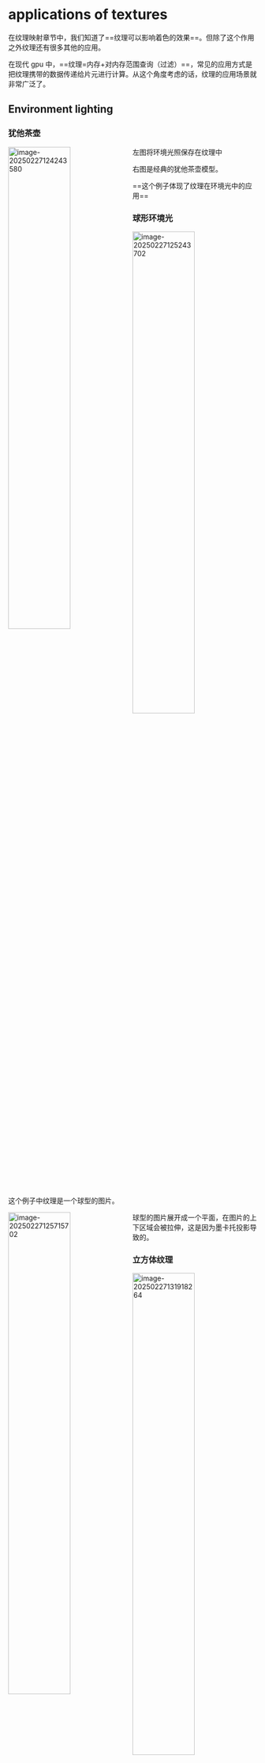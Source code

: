 # applications of textures

在纹理映射章节中，我们知道了==纹理可以影响着色的效果==。但除了这个作用之外纹理还有很多其他的应用。

在现代 gpu 中，==纹理=内存+对内存范围查询（过滤）==，常见的应用方式是把纹理携带的数据传递给片元进行计算。从这个角度考虑的话，纹理的应用场景就非常广泛了。

## Environment lighting

### 犹他茶壶

<img src="https://raw.githubusercontent.com/yqm1995/pic_bed/master/images/image-20250227124243580.png" alt="image-20250227124243580" style="width:50%;float:left" />

左图将环境光照保存在纹理中

右图是经典的犹他茶壶模型。

==这个例子体现了纹理在环境光中的应用==

### 球形环境光

<img src="https://raw.githubusercontent.com/yqm1995/pic_bed/master/images/image-20250227125243702.png" alt="image-20250227125243702" style="width:50%;float:left" />

这个例子中纹理是一个球型的图片。

<img src="https://raw.githubusercontent.com/yqm1995/pic_bed/master/images/image-20250227125715702.png" alt="image-20250227125715702" style="width:50%;float:left" />

球型的图片展开成一个平面，在图片的上下区域会被拉伸，这是因为墨卡托投影导致的。

### 立方体纹理

<img src="https://raw.githubusercontent.com/yqm1995/pic_bed/master/images/image-20250227131918264.png" alt="image-20250227131918264" style="width:50%;float:left" />

如图所示，每个矢量都沿着方向映射到立方体的一个点上。立方体纹理包含六个方形纹理。

uv 坐标和三维坐标系之间有一些规律
$$
\begin{array}{lcl}
定义当x>|y|并且 x>|z|时，当前面是右平面，右平面有以下特点，从上图就可以很轻松地看出来\\
\because (u,v)=(1,1)\\
\therefore x=y=z\\
\because (u,v)=(0,0)\\
\therefore x=-y=-z\\
\end{array}
$$

<img src="https://raw.githubusercontent.com/yqm1995/pic_bed/master/images/image-20250302161131556.png" alt="image-20250302161131556" style="width:50%;float:left" />

简单来说就是需要一些简单的计算把矢量方向投影到 uv 坐标上。

## texture can affect shading

- 纹理不只是表示颜色，它还可以保存高度和法线
- bump/normal mapping

法线贴图改变该位置高度，高度变化会导致法线的变化，法线的变化会导致光照计算的结果的变化。
所以法线贴图本质上影响的就是法线。

### ==法线贴图（bump/normal mapping）==

法线贴图作用是在不增加三角形数量情况下增加表面细节。

- 在不改变三角形的情况下修改法线
- 计算高度，根据新表面高度计算新的法线

<img src="https://raw.githubusercontent.com/yqm1995/pic_bed/master/images/image-20250302232316361.png" alt="image-20250302232316361" style="width:50%;float:left" />

如图所示，原始的 p 点经过计算得到了新的高度，该如何计算新位置的法线

==通过在 p 点求导，计算出这一点曲线的方向，得到方向之后（这个曲面的切线）旋转 90 度就可以得到新的法线方向。==

==导数是微积分中的一个重要概念，表示一个函数的变化率。它反映了一个变量的变化对另一个变量的影响。更简单地说，导数可以告诉我们函数在某一点的斜率或切线的倾斜度==

#### 平面改变法线(perturb normal)

<img src="https://raw.githubusercontent.com/yqm1995/pic_bed/master/images/image-20250302232637285.png" alt="image-20250302232637285" style="width:50%;float:left" />

- 原始的表面法线是 $n(p)=(0,1)$
- p 点求导可以得到 $dp=c*[h(p+1)-h(p)]$
- 通过旋转 90 度然后转化成单位矩阵 $n(p)=(-dp,1).normalized()$

#### ==3d中改变法线==

- 原始的法线是 $n(p)=(0,0,1)$
- 在 p 点求导之后
  - $\frac{dp}{du}=c_{1}*[h(u+1)-h(u)]$
  - $\frac{dp}{dv}=c_{2}*[h(v+1)-h(v)]$
- 得到法线的向量为 $n=(-dp/du,-dp/dv,1)$

$$
\begin{array}{lcl}
下面是详细的推导过程\\
uv变化的时候会导致高度的变化\\
假设 u 变化了 1 个单位，v 变化0个单位，则可以得到[1,0,\frac{dp}{du}]\\
同理当 v 变化的以后可以得到[0,1,\frac{dp}{dv}]\\
这个时候我们就得到了两条切线，这两条切线必然可以得到一个切面，那么求出切面的法线就可以得到我们想要的最终结果\\
所以叉乘一下就可以得到 (-dp/du,-dp/dv,1)
\end{array}
$$

### ==位移贴图(displacement mapping)==

- 它使用了跟法线贴图相同的纹理

- 跟法线贴图不一样，位移贴图是真正的将三角形移动，而且可以使用动态拆分三角形的方式（如果三角形数量太少，动态拆分三角形），动态拆分三角形

## Procedural textures

<img src="https://raw.githubusercontent.com/yqm1995/pic_bed/master/images/image-20250304132257714.png" alt="image-20250304132257714" style="width:50%;float:left" />

perlin noise，是一个运用非常广泛的三维噪声函数，通过3d 噪声函数，可以模拟出大理石表面的纹理

## provide precomputed shading

<img src="https://raw.githubusercontent.com/yqm1995/pic_bed/master/images/image-20250304132822560.png" alt="image-20250304132822560" style="width:50%;float:left" />

环境光遮蔽，这个可以实时计算，但是也可以先计算好放到纹理中

## Solid modeling and Volume rendering

<img src="https://raw.githubusercontent.com/yqm1995/pic_bed/master/images/image-20250304133101060.png" alt="image-20250304133101060" style="width:50%;float:left" />

# ==Introduction to geometry==

有很多种办法来表示集合（目前的感觉就是通过一系列的方式来表示集合表面）

==显式和隐式主要有以下区别==

| 维度                                     | 显式                          | 隐式                                           |
| ---------------------------------------- | ----------------------------- | ---------------------------------------------- |
| 直观程度                                 | 非常直观                      | 几乎很难通过表达式直接看出集合的形状           |
| 采样难度                                 | 简单（直接参数化）            | 困难（需要解方程），但是没有采样误差，非常精准 |
| 内外测试（判断一个点在几何内部还是外部） | 困难                          | 简单（代入表示公式直接验证）                   |
| 复杂形状                                 | 简单（建模灵活，更加直观）    | 困难（难以描述）                               |
| 拓扑变化                                 | 需要重新网格化                | 自然处理（如流体）                             |
| 存储效率                                 | 低（需存储大量顶点/面片数据） | 极高（使用紧凑的数学公式描述）                 |

集合的表示方法非常之多，要针对场景使用最合适的表示方法。

## implicit

隐式，只暴露点的约束关系。这里的意思是说该函数描述了一系列的点，只要这些点满足一系列的计算关系等于 0，就表示这个点满足隐式函数，也就在这个隐式函数表示的图形上。

### Algebraic surface

代数表面，就是通过数学的代数式表示几何体的表面

<img src="https://raw.githubusercontent.com/yqm1995/pic_bed/master/images/image-20250304224506243.png" alt="image-20250304224506243" style="width:60%;float:left" />

如上图所示，虽然能够表示一些几何体，但是如果存在非常复杂的几何体就无法简单通过代数的形式来表示了

### Constructive solid geometry

如下图所示，通过布尔操作来组合复杂的几何体

<img src="https://raw.githubusercontent.com/yqm1995/pic_bed/master/images/image-20250304225006601.png" alt="image-20250304225006601" style="width:80%;float:left" />

### ==distance function==

距离函数（刷课的时候没有看懂🥲）。

上面说到constructive solid geometry，可以组成复杂的几何体，但是拼接处非常僵硬缺少平滑过渡的效果。距离函数可以解决这个问题。距离函数可以实现渐进的混合几何体。

距离函数的定义：==给定从任何位置到这个几何体的最小距离（可以被标注的距离）。==

<img src="https://raw.githubusercontent.com/yqm1995/pic_bed/master/images/image-20250304232259771.png" alt="image-20250304232259771" style="width:60%;float:left" />

<img src="https://raw.githubusercontent.com/yqm1995/pic_bed/master/images/image-20250304234102796.png" alt="image-20250304234102796" style="width:60%;float:left" />

上图通过 SDF算法（符号距离函数），计算出 AB 两个状态，然后混两个状态。

### Level Set

<img src="https://raw.githubusercontent.com/yqm1995/pic_bed/master/images/image-20250304235443672.png" alt="image-20250304235443672" style="width:50%;float:left" />

水平集跟距离函数类似，通过网格的形式保存了很多数据，找到数据插值都为 0 的线就可以表示表面了。

### Fractals（分形）

<img src="https://raw.githubusercontent.com/yqm1995/pic_bed/master/images/image-20250304235941106.png" alt="image-20250304235941106" style="width:60%;float:left" />

描述了一系列自我复制的几何图形。

### 优点

- 紧凑的描述（比如一个函数）
- 查询非常简单（在几何体内部，距离几何体的距离）
- 适用于射线与表面的相交
- 采样，精准描述，没有采样误差
- 拓扑学（topology）友好（流体计算）

### 缺点

- 不够直观
- 复杂几何体难以建模

## explicit

### point cloud

- 最简单的表示:点列表(x,y,z)
- 很容易表示任何几何形状
- 适用于大数据集（>>1点/像素）
- 通常转换成多边形网格
- 在采样不足的区域难以绘制

<img src="https://raw.githubusercontent.com/yqm1995/pic_bed/master/images/image-20250310205447738.png" alt="image-20250310205447738" style="width:50%;float:left" />

### Polygon mesh

- 保存顶点
- 更容易处理/模拟，自适应采样
- 需要额外的数据来描述多边形的链接规则
- 更广泛运用与图形学

### Wavefront Object File (.obj) Format

.obj 文件广泛运用于图形学，它包含定点数据，法线数据，纹理坐标以及他们的连接关系。以下面这个文件为例

<img src="https://raw.githubusercontent.com/yqm1995/pic_bed/master/images/image-20250310211144077.png" alt="image-20250310211144077" style="width:80%;float:left" />

v 开头表示顶线坐标信息，vt 表示纹理坐标，vn 表示三角形面的法线方向，f 表示数据关系，比如 f 的第一行，每组数据的第一个数字，比如 5 表示使用第五个顶点数据，第二个数字1 表示使用第一个纹理坐标数据，第三个数字1 表示使用第一个法线数据。==可以看到第一行的每组数据的第三个都一样，这是因为三个顶点共面所以法线一样。==

